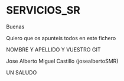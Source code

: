 # SERVICIOS_SR

Buenas 

Quiero que os apunteis todos en este fichero 

NOMBRE Y APELLIDO Y VUESTRO GIT

Jose Alberto Miguel Castillo (josealbertoSMR)

UN SALUDO 



